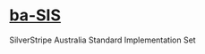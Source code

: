 # [ba-SIS](https://github.com/silverstripe-australia)

SilverStripe Australia Standard Implementation Set
